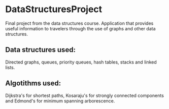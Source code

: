 # DataStructuresProject
Final project from the data structures course. Application that provides useful information to travelers through the use of graphs and other data structures.
## Data structures used:
Directed graphs, queues, priority queues, hash tables, stacks and linked lists.
## Algotithms used:
Dijkstra's for shortest paths, Kosaraju's for strongly connected components and Edmond's for minimum spanning arborescence.
